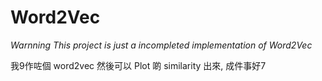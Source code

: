 # Word2Vec

*Warnning* *This project is just a incompleted implementation of Word2Vec*

我9作咗個 word2vec 然後可以 Plot 啲 similarity 出來, 成件事好7
